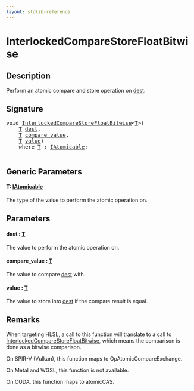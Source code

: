 ```yaml
---
layout: stdlib-reference
---
```


# InterlockedCompareStoreFloatBitwise

## Description

Perform an atomic compare and store operation on <span class='code'><a href="interlockedcomparestorefloatbitwise-0bins.html#decl-dest" class="code_param">dest</a></span>.



## Signature 

<pre>
<span class="code_keyword">void</span> <a href="interlockedcomparestorefloatbitwise-0bins.html">InterlockedCompareStoreFloatBitwise</a>&lt;<a href="interlockedcomparestorefloatbitwise-0bins.html#typeparam-T" class="code_type">T</a>&gt;(
    <a href="interlockedcomparestorefloatbitwise-0bins.html#typeparam-T" class="code_type">T</a> <a href="interlockedcomparestorefloatbitwise-0bins.html#decl-dest" class="code_param">dest</a>,
    <a href="interlockedcomparestorefloatbitwise-0bins.html#typeparam-T" class="code_type">T</a> <a href="interlockedcomparestorefloatbitwise-0bins.html#decl-compare_value" class="code_param">compare_value</a>,
    <a href="interlockedcomparestorefloatbitwise-0bins.html#typeparam-T" class="code_type">T</a> <a href="interlockedcomparestorefloatbitwise-0bins.html#decl-value" class="code_param">value</a>)
    <span class='code_keyword'>where</span> <a href="interlockedcomparestorefloatbitwise-0bins.html#typeparam-T" class="code_type">T</a> : <a href="../interfaces/iatomicable-01/index.html" class="code_type">IAtomicable</a>;

</pre>

## Generic Parameters

####  <a id="typeparam-T"></a>T: [IAtomicable](../interfaces/iatomicable-01/index)
The type of the value to perform the atomic operation on.


## Parameters

####  <a id="decl-dest"></a>dest  : [T](interlockedcomparestorefloatbitwise-0bins#typeparam-T)
The value to perform the atomic operation on.

####  <a id="decl-compare_value"></a>compare\_value  : [T](interlockedcomparestorefloatbitwise-0bins#typeparam-T)
The value to compare <span class='code'><a href="interlockedcomparestorefloatbitwise-0bins.html#decl-dest" class="code_param">dest</a></span> with.

####  <a id="decl-value"></a>value  : [T](interlockedcomparestorefloatbitwise-0bins#typeparam-T)
The value to store into <span class='code'><a href="interlockedcomparestorefloatbitwise-0bins.html#decl-dest" class="code_param">dest</a></span> if the compare result is equal.


## Remarks
When targeting HLSL, a call to this function will translate to a call to
<span class='code'><a href="interlockedcomparestorefloatbitwise-0bins.html">InterlockedCompareStoreFloatBitwise</a></span>, which means the comparison is done as a bitwise comparison.

On SPIR-V (Vulkan), this function maps to <span class='code'>OpAtomicCompareExchange</span>.

On Metal and WGSL, this function is not available.

On CUDA, this function maps to <span class='code'>atomicCAS</span>.


